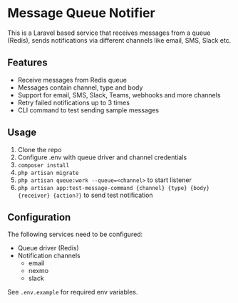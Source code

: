 # Message Queue Notifier

This is a Laravel based service that receives messages from a queue (Redis), sends notifications via different channels like email, SMS, Slack etc.

## Features

- Receive messages from Redis queue
- Messages contain channel, type and body
- Support for email, SMS, Slack, Teams, webhooks and more channels
- Retry failed notifications up to 3 times
- CLI command to test sending sample messages

## Usage

1. Clone the repo
2. Configure .env with queue driver and channel credentials
3. `composer install`
4. `php artisan migrate`
5. `php artisan queue:work --queue=<channel>` to start listener
6. `php artisan app:test-message-command {channel} {type} {body} {receiver} {action?}` to send test notification

## Configuration

The following services need to be configured:

- Queue driver (Redis)
- Notification channels
    - email
    - nexmo
    - slack

See `.env.example` for required env variables.
